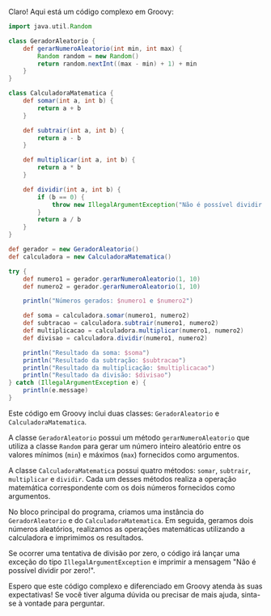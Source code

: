 Claro! Aqui está um código complexo em Groovy:

```groovy
import java.util.Random

class GeradorAleatorio {
    def gerarNumeroAleatorio(int min, int max) {
        Random random = new Random()
        return random.nextInt((max - min) + 1) + min
    }
}

class CalculadoraMatematica {
    def somar(int a, int b) {
        return a + b
    }

    def subtrair(int a, int b) {
        return a - b
    }

    def multiplicar(int a, int b) {
        return a * b
    }

    def dividir(int a, int b) {
        if (b == 0) {
            throw new IllegalArgumentException("Não é possível dividir por zero!")
        }
        return a / b
    }
}

def gerador = new GeradorAleatorio()
def calculadora = new CalculadoraMatematica()

try {
    def numero1 = gerador.gerarNumeroAleatorio(1, 10)
    def numero2 = gerador.gerarNumeroAleatorio(1, 10)

    println("Números gerados: $numero1 e $numero2")

    def soma = calculadora.somar(numero1, numero2)
    def subtracao = calculadora.subtrair(numero1, numero2)
    def multiplicacao = calculadora.multiplicar(numero1, numero2)
    def divisao = calculadora.dividir(numero1, numero2)

    println("Resultado da soma: $soma")
    println("Resultado da subtração: $subtracao")
    println("Resultado da multiplicação: $multiplicacao")
    println("Resultado da divisão: $divisao")
} catch (IllegalArgumentException e) {
    println(e.message)
}
```

Este código em Groovy inclui duas classes: `GeradorAleatorio` e `CalculadoraMatematica`.

A classe `GeradorAleatorio` possui um método `gerarNumeroAleatorio` que utiliza a classe `Random` para gerar um número inteiro aleatório entre os valores mínimos (`min`) e máximos (`max`) fornecidos como argumentos.

A classe `CalculadoraMatematica` possui quatro métodos: `somar`, `subtrair`, `multiplicar` e `dividir`. Cada um desses métodos realiza a operação matemática correspondente com os dois números fornecidos como argumentos.

No bloco principal do programa, criamos uma instância do `GeradorAleatorio` e do `CalculadoraMatematica`. Em seguida, geramos dois números aleatórios, realizamos as operações matemáticas utilizando a calculadora e imprimimos os resultados.

Se ocorrer uma tentativa de divisão por zero, o código irá lançar uma exceção do tipo `IllegalArgumentException` e imprimir a mensagem "Não é possível dividir por zero!".

Espero que este código complexo e diferenciado em Groovy atenda às suas expectativas! Se você tiver alguma dúvida ou precisar de mais ajuda, sinta-se à vontade para perguntar.